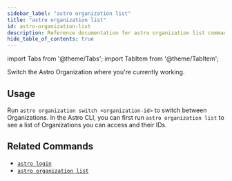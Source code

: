 ```yaml
---
sidebar_label: "astro organization list"
title: "astro organization list"
id: astro-organization-list
description: Reference documentation for astro organization list command.
hide_table_of_contents: true
---
```


import Tabs from '@theme/Tabs';
import TabItem from '@theme/TabItem';

Switch the Astro Organization where you're currently working.

## Usage

Run `astro organization switch <organization-id>` to switch between Organizations. In the Astro CLI, you can first run `astro organization list` to see a list of Organizations you can access and their IDs.


## Related Commands

- [`astro login`](cli/astro-login.md)
- [`astro organization list`](cli/astro-organization-list.md)
